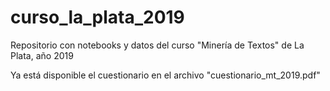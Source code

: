 # curso_la_plata_2019
Repositorio con notebooks y datos del curso "Minería de Textos" de La Plata, año 2019 

Ya está disponible el cuestionario en el archivo "cuestionario_mt_2019.pdf"

